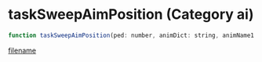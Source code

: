 # taskSweepAimPosition (Category ai)

```js
function taskSweepAimPosition(ped: number, animDict: string, animName1: string, animName2: string, animName3: string, timeout: int, X: number, Y: number, Z: number, unk: number, flag: number): void
```

[filename](taskSweepAimPosition_m.md ':include')